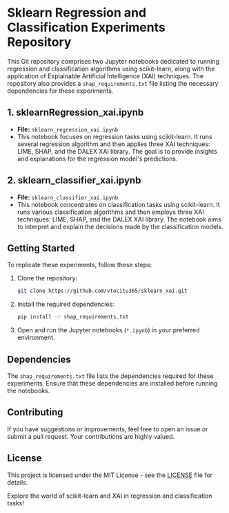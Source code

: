 # Sklearn Regression and Classification Experiments Repository

This Git repository comprises two Jupyter notebooks dedicated to running regression and classification algorithms using scikit-learn, along with the application of Explainable Artificial Intelligence (XAI) techniques. The repository also provides a `shap_requirements.txt` file listing the necessary dependencies for these experiments.

## 1. sklearnRegression_xai.ipynb

- **File:** `sklearn_regression_xai.ipynb`
- This notebook focuses on regression tasks using scikit-learn. It runs several regression algorithm and then applies three XAI techniques: LIME, SHAP, and the DALEX XAI library. The goal is to provide insights and explanations for the regression model's predictions.

## 2. sklearn_classifier_xai.ipynb

- **File:** `sklearn_classifier_xai.ipynb`
- This notebook concentrates on classification tasks using scikit-learn. It runs various classification algorithms and then employs three XAI techniques: LIME, SHAP, and the DALEX XAI library. The notebook aims to interpret and explain the decisions made by the classification models.

## Getting Started

To replicate these experiments, follow these steps:

1. Clone the repository:

   ```bash
   git clone https://github.com/vtocitu365/sklearn_xai.git
   ```

2. Install the required dependencies:

   ```bash
   pip install -r shap_requirements.txt
   ```

3. Open and run the Jupyter notebooks (`*.ipynb`) in your preferred environment.

## Dependencies

The `shap_requirements.txt` file lists the dependencies required for these experiments. Ensure that these dependencies are installed before running the notebooks.

## Contributing

If you have suggestions or improvements, feel free to open an issue or submit a pull request. Your contributions are highly valued.

## License

This project is licensed under the MIT License - see the [LICENSE](LICENSE) file for details.

Explore the world of scikit-learn and XAI in regression and classification tasks!
